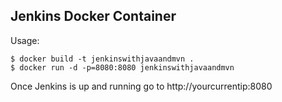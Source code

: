 ## Jenkins Docker Container

Usage:
```
$ docker build -t jenkinswithjavaandmvn .
$ docker run -d -p=8080:8080 jenkinswithjavaandmvn
```

Once Jenkins is up and running go to http://yourcurrentip:8080
